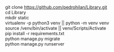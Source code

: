 git clone https://github.com/pedrohilan/Library.git </br>
cd Library </br>
mkdir static </br>
virtualenv -p python3 venv  ||  python -m venv venv </br>
source /venv/bin/activate  ||  venv/Scripts/Activate </br>
pip install -r requirements.txt </br>
python manage.py migrate </br>
python manage.py runserver </br>
